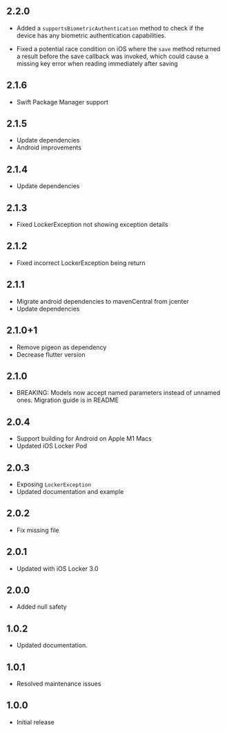 ## 2.2.0

- Added a `supportsBiometricAuthentication` method to check if the device has any biometric authentication capabilities.

- Fixed a potential race condition on iOS where the `save` method returned a result before the save callback was invoked, which could cause a missing key error when reading immediately after saving

## 2.1.6

- Swift Package Manager support

## 2.1.5

- Update dependencies
- Android improvements

## 2.1.4

- Update dependencies

## 2.1.3

- Fixed LockerException not showing exception details

## 2.1.2

- Fixed incorrect LockerException being return

## 2.1.1

- Migrate android dependencies to mavenCentral from jcenter
- Update dependencies

## 2.1.0+1

- Remove pigeon as dependency
- Decrease flutter version

## 2.1.0

- BREAKING: Models now accept named parameters instead of unnamed ones. Migration guide is in README

## 2.0.4

- Support building for Android on Apple M1 Macs
- Updated iOS Locker Pod

## 2.0.3

- Exposing `LockerException`
- Updated documentation and example

## 2.0.2

- Fix missing file

## 2.0.1

- Updated with iOS Locker 3.0

## 2.0.0

- Added null safety

## 1.0.2

- Updated documentation.

## 1.0.1

- Resolved maintenance issues

## 1.0.0

- Initial release
